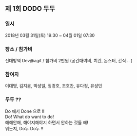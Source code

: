 ## 제 1회 DODO 두두

### 일시

2018년 03월 31일(토) 19:30 ~ 04월 01일 07:30

### 장소 / 참가비

신대방역 Dev@agit  /  참가비 2만원 (공간대여비, 치킨, 몬스터, 간식 .. )

### 참여자

이대명, 김지윤, 박성일, 정경호, 조호찬, 유다정, 유성민 

### 두두 ??

Do 에서 Done 으로 !!  
Do! What do want to do!  
해해안해, 해야지해야지 하면서 안하는 것들 해!  
뭐든지, Do두 Do두 !!  
